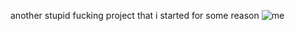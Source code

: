 another stupid fucking project that i started for some reason ![me](https://cdn.discordapp.com/emojis/854218256314400778.gif)
